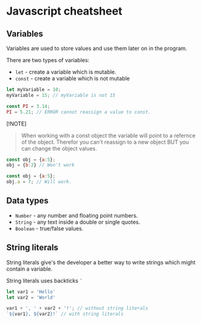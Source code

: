 # Javascript cheatsheet

## Variables

Variables are used to store values and use them later on in the program.

There are two types of variables:
- `let` - create a variable which is mutable.
- `const` - create a variable which is not mutable

```js
let myVariable = 10;
myVariable = 15; // myVariable is not 15

const PI = 3.14;
PI = 5.21; // ERROR cannot reassign a value to const.
```

[!NOTE]
> When working with a const object the variable will point to a
> refernce of the object. Therefor you can't reassign to a new object
> BUT you can change the object values.

```js
const obj = {a:5};
obj = {b:2} // Won't work

const obj = {a:5};
obj.a = 7; // Will work.
```

## Data types

- `Number` - any number and floating point numbers.
- `String` - any text inside a double or single quotes.
- `Boolean` - true/false values.

## String literals

String literals give's the developer a better way to write strings
which might contain a variable.

String literals uses backticks ``` ` ```

```js
let var1 = 'Hello'
let var2 = 'World'

var1 + ', ' + var2 + '!'; // without string literals
`${var1}, ${var2}!` // with string literals
```

